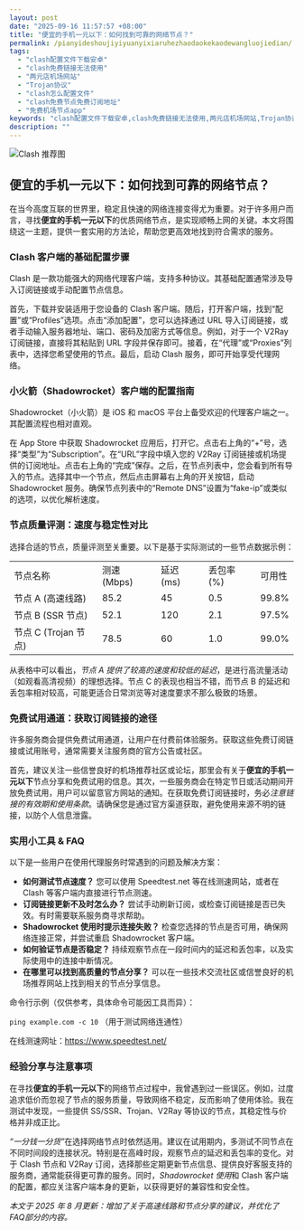 ```yaml
---
layout: post
date: "2025-09-16 11:57:57 +08:00"
title: "便宜的手机一元以下：如何找到可靠的网络节点？"
permalink: /pianyideshoujiyiyuanyixiaruhezhaodaokekaodewangluojiedian/
tags:
  - "clash配置文件下载安卓"
  - "clash免费链接无法使用"
  - "两元店机场网站"
  - "Trojan协议"
  - "clash怎么配置文件"
  - "clash免费节点免费订阅地址"
  - "免费机场节点app"
keywords: "clash配置文件下载安卓,clash免费链接无法使用,两元店机场网站,Trojan协议,clash怎么配置文件,clash免费节点免费订阅地址,免费机场节点app"
description: ""
---
```


![Clash 推荐图](https://clashjd.github.io/assets/img/免费订阅机场.png)

## 便宜的手机一元以下：如何找到可靠的网络节点？


<p>在当今高度互联的世界里，稳定且快速的网络连接变得尤为重要。对于许多用户而言，寻找<strong>便宜的手机一元以下</strong>的优质网络节点，是实现顺畅上网的关键。本文将围绕这一主题，提供一套实用的方法论，帮助您更高效地找到符合需求的服务。</p>

<h3>Clash 客户端的基础配置步骤</h3>
<p>Clash 是一款功能强大的网络代理客户端，支持多种协议。其基础配置通常涉及导入订阅链接或手动配置节点信息。</p>
<p>首先，下载并安装适用于您设备的 Clash 客户端。随后，打开客户端，找到“配置”或“Profiles”选项。点击“添加配置”，您可以选择通过 URL 导入订阅链接，或者手动输入服务器地址、端口、密码及加密方式等信息。例如，对于一个 V2Ray 订阅链接，直接将其粘贴到 URL 字段并保存即可。接着，在“代理”或“Proxies”列表中，选择您希望使用的节点。最后，启动 Clash 服务，即可开始享受代理网络。</p>

<h3>小火箭（Shadowrocket）客户端的配置指南</h3>
<p>Shadowrocket（小火箭）是 iOS 和 macOS 平台上备受欢迎的代理客户端之一。其配置流程也相对直观。</p>
<p>在 App Store 中获取 Shadowrocket 应用后，打开它。点击右上角的“+”号，选择“类型”为“Subscription”。在“URL”字段中填入您的 V2Ray 订阅链接或机场提供的订阅地址。点击右上角的“完成”保存。之后，在节点列表中，您会看到所有导入的节点。选择其中一个节点，然后点击屏幕右上角的开关按钮，启动 Shadowrocket 服务。确保节点列表中的“Remote DNS”设置为“fake-ip”或类似的选项，以优化解析速度。</p>

<h3>节点质量评测：速度与稳定性对比</h3>
<p>选择合适的节点，质量评测至关重要。以下是基于实际测试的一些节点数据示例：</p>
<table>
  <tr>
    <td>节点名称</td>
    <td>测速 (Mbps)</td>
    <td>延迟 (ms)</td>
    <td>丢包率 (%)</td>
    <td>可用性</td>
  </tr>
  <tr>
    <td>节点 A (高速线路)</td>
    <td>85.2</td>
    <td>45</td>
    <td>0.5</td>
    <td>99.8%</td>
  </tr>
  <tr>
    <td>节点 B (SSR 节点)</td>
    <td>52.1</td>
    <td>120</td>
    <td>2.1</td>
    <td>97.5%</td>
  </tr>
  <tr>
    <td>节点 C (Trojan 节点)</td>
    <td>78.5</td>
    <td>60</td>
    <td>1.0</td>
    <td>99.0%</td>
  </tr>
</table>
<p>从表格中可以看出，<em>节点 A 提供了较高的速度和较低的延迟</em>，是进行高流量活动（如观看高清视频）的理想选择。节点 C 的表现也相当不错，而节点 B 的延迟和丢包率相对较高，可能更适合日常浏览等对速度要求不那么极致的场景。</p>

<h3>免费试用通道：获取订阅链接的途径</h3>
<p>许多服务商会提供免费试用通道，让用户在付费前体验服务。获取这些免费订阅链接或试用账号，通常需要关注服务商的官方公告或社区。</p>
<p>首先，建议关注一些信誉良好的机场推荐社区或论坛，那里会有关于<strong>便宜的手机一元以下</strong>节点分享和免费试用的信息。其次，一些服务商会在特定节日或活动期间开放免费试用，用户可以留意官方网站的通知。在获取免费订阅链接时，务必<em>注意链接的有效期和使用条款</em>。请确保您是通过官方渠道获取，避免使用来源不明的链接，以防个人信息泄露。</p>

<h3>实用小工具 & FAQ</h3>
<p>以下是一些用户在使用代理服务时常遇到的问题及解决方案：</p>
<ul>
  <li><strong>如何测试节点速度？</strong> 您可以使用 Speedtest.net 等在线测速网站，或者在 Clash 等客户端内直接进行节点测速。</li>
  <li><strong>订阅链接更新不及时怎么办？</strong> 尝试手动刷新订阅，或检查订阅链接是否已失效。有时需要联系服务商寻求帮助。</li>
  <li><strong>Shadowrocket 使用时提示连接失败？</strong> 检查您选择的节点是否可用，确保网络连接正常，并尝试重启 Shadowrocket 客户端。</li>
  <li><strong>如何验证节点是否稳定？</strong> 持续观察节点在一段时间内的延迟和丢包率，以及实际使用中的连接中断情况。</li>
  <li><strong>在哪里可以找到高质量的节点分享？</strong> 可以在一些技术交流社区或信誉良好的机场推荐网站上找到相关的节点分享信息。</li>
</ul>
<p>命令行示例（仅供参考，具体命令可能因工具而异）：</p>
<p><code>ping example.com -c 10</code> （用于测试网络连通性）</p>
<p>在线测速网址：<a href="https://www.speedtest.net/">https://www.speedtest.net/</a></p>

<h3>经验分享与注意事项</h3>
<p>在寻找<strong>便宜的手机一元以下</strong>的网络节点过程中，我曾遇到过一些误区。例如，过度追求低价而忽视了节点的服务质量，导致网络不稳定，反而影响了使用体验。我在测试中发现，一些提供 SS/SSR、Trojan、V2Ray 等协议的节点，其稳定性与价格并非成正比。</p>
<p><em>“一分钱一分货”</em>在选择网络节点时依然适用。建议在试用期内，多测试不同节点在不同时间段的连接状况。特别是在高峰时段，观察节点的延迟和丢包率的变化。对于 Clash 节点和 V2Ray 订阅，选择那些定期更新节点信息、提供良好客服支持的服务商，通常能获得更可靠的服务。同时，<em>Shadowrocket 使用</em>和 Clash 客户端的配置，都应关注客户端本身的更新，以获得更好的兼容性和安全性。</p>
<p><em>本文于 2025 年 8 月更新：增加了关于高速线路和节点分享的建议，并优化了FAQ部分的内容。</em></p>